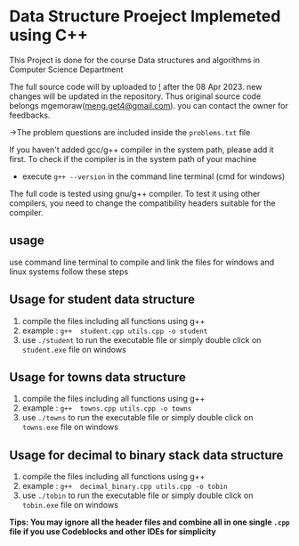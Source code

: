 # Data Structure Proeject Implemeted using C++

This Project is done for the course Data structures and algorithms in Computer Science Department

The full source code will by uploaded to [!](https:/www.github.com/mgemoraw/dsa_project) after the 08 Apr 2023. new changes will be updated in the repository. Thus original source code belongs mgemoraw(meng.get4@gmail.com). you can contact the owner for feedbacks.


->The problem questions are included inside the ```problems.txt``` file

If you haven't added gcc/g++ compiler in the system path, please add it first. To check if the compiler is in the system path of your machine 
- execute ```g++ --version``` in the command line terminal (cmd for windows)

The full code is tested using gnu/g++ compiler. To test it using other compilers, you need to change the compatibility headers suitable for the compiler.


## usage
use command line terminal to compile and link the files
for windows and linux systems follow these steps

## Usage for student data structure
1. compile the files including all functions using g++
2. example : ```g++  student.cpp utils.cpp -o student ```
3. use   ``` ./student ``` to run the executable file or simply double click on ```student.exe``` file on windows

## Usage for towns data structure
1. compile the files including all functions using g++
2. example : ```g++  towns.cpp utils.cpp -o towns ```
3. use   ``` ./towns ``` to run the executable file  or simply double click on ```towns.exe``` file on windows

## Usage for decimal to binary stack data structure
1. compile the files including all functions using g++
2. example : ```g++  decimal_binary.cpp utils.cpp -o tobin ```
3. use   ``` ./tobin ``` to run the executable file  or simply double click on ```tobin.exe``` file on windows

<b>Tips: You may ignore all the header files and combine all in one single ```.cpp``` file if you use Codeblocks and other IDEs for simplicity </b>
